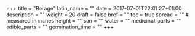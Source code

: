+++
title  = "Borage"
latin_name = ""
date = 2017-07-01T22:01:27+01:00
description = ""
weight = 20
draft = false
bref = ""
toc = true
spread = "" # measured in inches
height = ""
sun = ""
water = ""
medicinal_parts = ""
edible_parts = ""
germination_time = ""
+++
